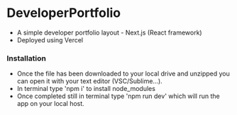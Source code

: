 # DeveloperPortfolio

- A simple developer portfolio layout - Next.js (React framework)
- Deployed using Vercel

### Installation 

- Once the file has been downloaded to your local drive and unzipped you can open it with your text editor (VSC/Sublime...). 
- In terminal type 'npm i' to install node_modules 
- Once completed still in terminal type 'npm run dev' which will run the app on your local host. 
